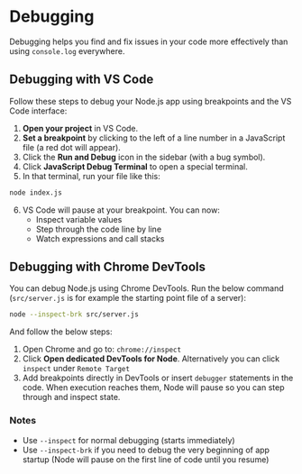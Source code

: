 # Debugging

Debugging helps you find and fix issues in your code more effectively than using `console.log` everywhere.

## Debugging with VS Code

Follow these steps to debug your Node.js app using breakpoints and the VS Code interface:

1. **Open your project** in VS Code.
2. **Set a breakpoint** by clicking to the left of a line number in a JavaScript file (a red dot will appear).
3. Click the **Run and Debug** icon in the sidebar (with a bug symbol).
4. Click **JavaScript Debug Terminal** to open a special terminal.
5. In that terminal, run your file like this:

```bash
node index.js
```

6. VS Code will pause at your breakpoint. You can now:
   - Inspect variable values
   - Step through the code line by line
   - Watch expressions and call stacks

## Debugging with Chrome DevTools

You can debug Node.js using Chrome DevTools. Run the below command (`src/server.js` is for example the starting point file of a server):

```bash
node --inspect-brk src/server.js
```

And follow the below steps:

1. Open Chrome and go to: `chrome://inspect`
2. Click **Open dedicated DevTools for Node**. Alternatively you can click `inspect` under `Remote Target`
3. Add breakpoints directly in DevTools or insert `debugger` statements in the code. When execution reaches them, Node will pause so you can step through and inspect state.

### Notes

- Use `--inspect` for normal debugging (starts immediately)
- Use `--inspect-brk` if you need to debug the very beginning of app startup (Node will pause on the first line of code until you resume)
